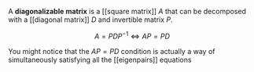 A **diagonalizable matrix** is a [[square matrix]] $A$ that can be decomposed with a [[diagonal matrix]] $D$ and invertible matrix $P$.

$$
A = PDP^{-1} \iff AP = PD
$$

You might notice that the $AP=PD$ condition is actually a way of simultaneously satisfying all the [[eigenpairs]] equations